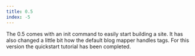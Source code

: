 ```yaml
---
title: 0.5
index: -5
---
```

The 0.5 comes with an init command to easily start building a site. It has also changed a little bit how the default blog mapper handles tags. For this version the quickstart tutorial has been completed.

